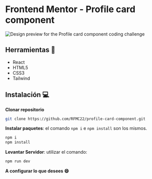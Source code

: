 # Frontend Mentor - Profile card component

![Design preview for the Profile card component coding challenge](https://github.com/RFMC22/RFMC22/assets/60860968/d994b876-6cfc-406d-b8df-61a011b1be46)

##  Herramientas 🔧
* React
* HTML5
* CSS3
* Tailwind

## Instalación 💻

**Clonar repositorio**
```bash
git clone https://github.com/RFMC22/profile-card-component.git
```
**Instalar paquetes**:
el comando `npm i` e `npm install` son los mismos.
```bash
npm i
npm install
```
**Levantar Servidor**:
utilizar el comando:
```bash
npm run dev
```

**A configurar lo que desees 😄**